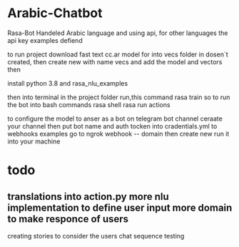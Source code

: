 # Arabic-Chatbot
Rasa-Bot Handeled Arabic language and using api, for other languages
the api key examples defiend

to run project download fast text cc.ar model for into vecs folder in dosen`t created, then create new with name vecs and add the model and vectors
then 

install python 3.8 and rasa_nlu_examples

then into terminal in the project folder
run,this command 
rasa train
so to run the bot into bash commands
rasa shell
rasa run actions

to configure the model to anser as a bot on telegram bot channel ceraate your channel then put bot name and auth tocken into cradentials.yml
to webhooks examples go to ngrok webhook -- domain then create new run it into your machine

# todo
translations into action.py
more nlu implementation to define user input
more domain to make responce of users 
---------------------------------------------
creating stories to consider the users chat sequence
testing
